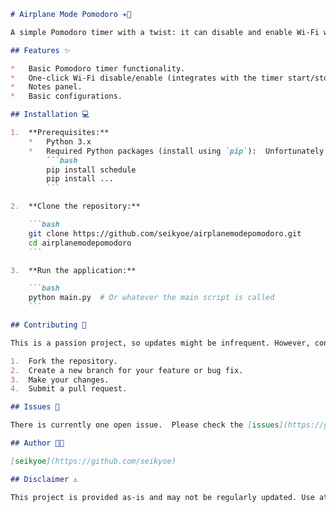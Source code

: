 ```markdown
# Airplane Mode Pomodoro ✈️🍅

A simple Pomodoro timer with a twist: it can disable and enable Wi-Fi with a single click! This project was born out of boredom and a desire for a distraction-free work environment. While it might not be the prettiest, it gets the job done.

## Features ✨

*   Basic Pomodoro timer functionality.
*   One-click Wi-Fi disable/enable (integrates with the timer start/stop).
*   Notes panel.
*   Basic configurations.

## Installation 💻

1.  **Prerequisites:**
    *   Python 3.x
    *   Required Python packages (install using `pip`):  Unfortunately, the specific dependencies are not listed.  You'll need to identify them from the project's source code and add them here.  For example:
        ```bash
        pip install schedule
        pip install ...
        ```

2.  **Clone the repository:**

    ```bash
    git clone https://github.com/seikyoe/airplanemodepomodoro.git
    cd airplanemodepomodoro
    ```

3.  **Run the application:**

    ```bash
    python main.py  # Or whatever the main script is called
    ```

## Contributing 🤝

This is a passion project, so updates might be infrequent. However, contributions are welcome! If you'd like to contribute:

1.  Fork the repository.
2.  Create a new branch for your feature or bug fix.
3.  Make your changes.
4.  Submit a pull request.

## Issues 🐛

There is currently one open issue.  Please check the [issues](https://github.com/seikyoe/airplanemodepomodoro/issues) tab to see if your problem has already been reported.

## Author 👨‍💻

[seikyoe](https://github.com/seikyoe)

## Disclaimer ⚠️

This project is provided as-is and may not be regularly updated. Use at your own risk.
```
